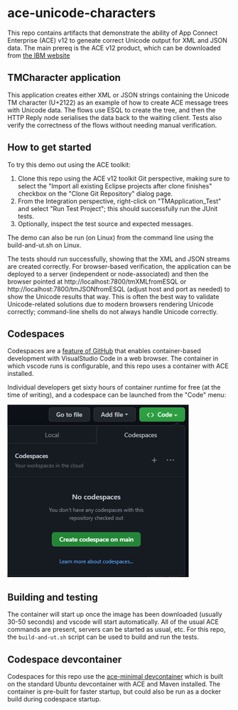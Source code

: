 # ace-unicode-characters

This repo contains artifacts that demonstrate the ability of App Connect Enterprise (ACE) 
v12 to geneate correct Unicode output for XML and JSON data. The main prereq is the ACE v12 
product, which can be downloaded from 
[the IBM website](https://www.ibm.com/marketing/iwm/iwm/web/pickUrxNew.do?source=swg-wmbfd)

## TMCharacter application

This application creates either XML or JSON strings containing the Unicode TM character (U+2122) 
as an example of how to create ACE message trees with Unicode data. The flows use ESQL to create
the tree, and then the HTTP Reply node serialises the data back to the waiting client. Tests also
verify the correctness of the flows without needing manual verification.

## How to get started

To try this demo out using the ACE toolkit:

1) Clone this repo using the ACE v12 toolkit Git perspective, making sure to select the "Import all existing Eclipse projects after clone finishes" checkbox on the "Clone Git Repository" dialog page.
2) From the Integration perspective, right-click on "TMApplication_Test" and select "Run Test Project"; this should successfully run the JUnit tests.
3) Optionally, inspect the test source and expected messages.

The demo can also be run (on Linux) from the command line using the build-and-ut.sh on Linux.

The tests should run successfully, showing that the XML and JSON streams are created correctly. For browser-based
verification, the application can be deployed to a server (independent or node-associated) and then the browser
pointed at http://localhost:7800/tmXMLfromESQL or http://localhost:7800/tmJSONfromESQL (adjust host and port as
needed) to show the Unicode results that way. This is often the best way to validate Unicode-related solutions due
to modern browsers rendering Unicode correctly; command-line shells do not always handle Unicode correctly.

## Codespaces

Codespaces are a [feature of GitHub](https://github.com/features/codespaces) that enables
container-based development with VisualStudio Code in a web browser. The container in
which vscode runs is configurable, and this repo uses a container with ACE installed.

Individual developers get sixty hours of container runtime for free (at the time of
writing), and a codespace can be launched from the "Code" menu:

![Codespaces launch](/.devcontainer/codespaces-launch.png)

## Building and testing

The container will start up once the image has been downloaded (usually 30-50 seconds)
and vscode will start automatically. All of the usual ACE commands are present, servers
can be started as usual, etc. For this repo, the `build-and-ut.sh` script can be used
to build and run the tests.

## Codespace devcontainer

Codespaces for this repo use the [ace-minimal devcontainer](https://github.com/ot4i/ace-docker/tree/main/experimental/devcontainers)
which is built on the standard Ubuntu devcontainer with ACE and Maven installed. The container
is pre-built for faster startup, but could also be run as a docker build during codespace startup.
